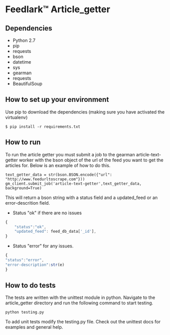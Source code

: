 Feedlark:tm: Article_getter
================

Dependencies
------------

- Python 2.7
- pip
- requests
- bson
- datetime
- sys
- gearman
- requests
- BeautifulSoup

How to set up your environment
------------------------------

Use pip to download the dependencies (making sure you have activated the
virtualenv)

    $ pip install -r requirements.txt

How to run
------------
To run the article getter you must submit a job to the gearman article-text-getter worker with the bson object of the url of the feed you want to get the articles for.
Below is an example of how to do this.

```
text_getter_data = str(bson.BSON.encode({"url": "http://www.feedurltoscrape.com"}))
gm_client.submit_job('article-text-getter',text_getter_data, background=True)
```

This will return a bson string with a status field and a updated_feed or an error-descrition field.
* Status "ok" if there are no issues
```js
{
    "status":"ok",
    "updated_feed": feed_db_data['_id'],
}
```

* Status "error" for any issues.
```js
{
"status":"error",
"error-description":str(e)
}
```


How to do tests
------------

The tests are written with the unittest module in python. Navigate to the article_getter directory and run the following command to start testing.

	python testing.py

To add unit tests modify the testing.py file.
Check out the unittest docs for examples and general help.
